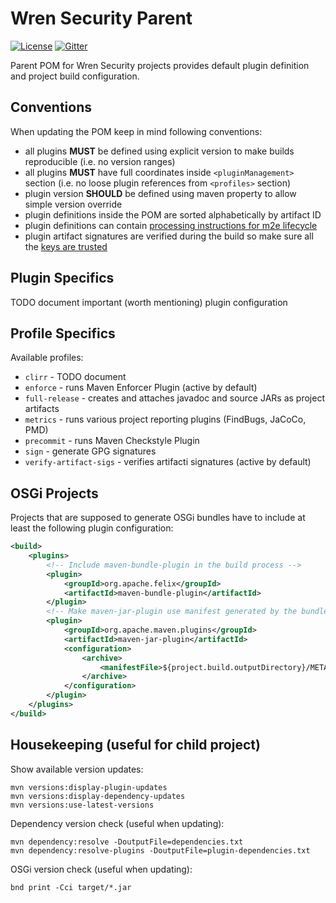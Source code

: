# Wren Security Parent

[![License](https://img.shields.io/badge/license-CDDL-blue.svg)](https://github.com/WrenSecurity/wrenidm/blob/master/LICENSE)
[![Gitter](https://badges.gitter.im/Join%20Chat.svg)](https://gitter.im/WrenSecurity)

Parent POM for Wren Security projects provides default plugin definition and project build configuration.


## Conventions

When updating the POM keep in mind following conventions:

* all plugins **MUST** be defined using explicit version to make builds reproducible (i.e. no version ranges)
* all plugins **MUST** have full coordinates inside `<pluginManagement>` section (i.e. no loose plugin references from `<profiles>` section)
* plugin version **SHOULD** be defined using maven property to allow simple version override
* plugin definitions inside the POM are sorted alphabetically by artifact ID
* plugin definitions can contain [processing instructions for m2e lifecycle](http://www.eclipse.org/m2e/documentation/release-notes-17.html#new-syntax-for-specifying-lifecycle-mapping-metadata)
* plugin artifact signatures are verified during the build so make sure all the [keys are trusted](https://github.com/WrenSecurity/wrensec-pgp-whitelist/)


## Plugin Specifics

TODO document important (worth mentioning) plugin configuration


## Profile Specifics

Available profiles:

* `clirr` - TODO document
* `enforce` - runs Maven Enforcer Plugin (active by default)
* `full-release` - creates and attaches javadoc and source JARs as project artifacts
* `metrics` - runs various project reporting plugins (FindBugs, JaCoCo, PMD)
* `precommit` - runs Maven Checkstyle Plugin
* `sign` - generate GPG signatures
* `verify-artifact-sigs` - verifies artifacti signatures (active by default)


## OSGi Projects

Projects that are supposed to generate OSGi bundles have to include at least the following plugin configuration:

```xml
<build>
    <plugins>
        <!-- Include maven-bundle-plugin in the build process -->
        <plugin>
            <groupId>org.apache.felix</groupId>
            <artifactId>maven-bundle-plugin</artifactId>
        </plugin>
        <!-- Make maven-jar-plugin use manifest generated by the bundle plugin -->
        <plugin>
            <groupId>org.apache.maven.plugins</groupId>
            <artifactId>maven-jar-plugin</artifactId>
            <configuration>
                <archive>
                    <manifestFile>${project.build.outputDirectory}/META-INF/MANIFEST.MF</manifestFile>
                </archive>
            </configuration>
        </plugin>
    </plugins>
</build>
```


## Housekeeping (useful for child project)

Show available version updates:

    mvn versions:display-plugin-updates
    mvn versions:display-dependency-updates
    mvn versions:use-latest-versions

Dependency version check (useful when updating):

    mvn dependency:resolve -DoutputFile=dependencies.txt
    mvn dependency:resolve-plugins -DoutputFile=plugin-dependencies.txt

OSGi version check (useful when updating):

    bnd print -Cci target/*.jar
